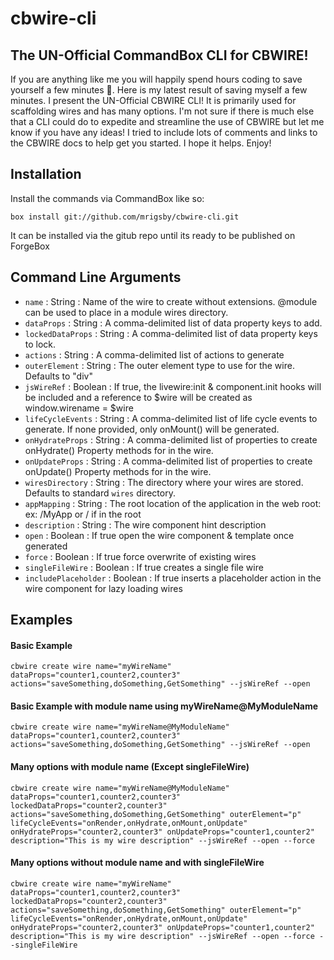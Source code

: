 # cbwire-cli

## The UN-Official CommandBox CLI for CBWIRE!

If you are anything like me you will happily spend hours coding to save yourself a few minutes 🤣. Here is my latest result of saving myself a few minutes. I present the UN-Official CBWIRE CLI! It is primarily used for scaffolding wires and has many options. I'm not sure if there is much else that a CLI could do to expedite and streamline the use of CBWIRE but let me know if you have any ideas! I tried to include lots of comments and links to the CBWIRE docs to help get you started. I hope it helps. Enjoy!

## Installation

Install the commands via CommandBox like so:

`box install git://github.com/mrigsby/cbwire-cli.git`

It can be installed via the gitub repo until its ready to be published on ForgeBox

## Command Line Arguments

- `name` : String : Name of the wire to create without extensions. @module can be used to place in a module wires directory.
- `dataProps` : String : A comma-delimited list of data property keys to add.
- `lockedDataProps` : String : A comma-delimited list of data property keys to lock.
- `actions` : String : A comma-delimited list of actions to generate
- `outerElement` : String : The outer element type to use for the wire. Defaults to "div"
- `jsWireRef` : Boolean : If true, the livewire:init & component.init hooks will be included and a reference to $wire will be created as window.wirename = $wire
- `lifeCycleEvents` : String : A comma-delimited list of life cycle events to generate. If none provided, only onMount() will be generated.
- `onHydrateProps` : String : A comma-delimited list of properties to create onHydrate() Property methods for in the wire.
- `onUpdateProps` : String : A comma-delimited list of properties to create onUpdate() Property methods for in the wire.
- `wiresDirectory` : String : The directory where your wires are stored. Defaults to standard `wires` directory.
- `appMapping` : String : The root location of the application in the web root: ex: /MyApp or / if in the root
- `description` : String : The wire component hint description
- `open` : Boolean : If true open the wire component & template once generated
- `force` : Boolean : If true force overwrite of existing wires
- `singleFileWire` : Boolean : If true creates a single file wire
- `includePlaceholder`	: Boolean : If true inserts a placeholder action in the wire component for lazy loading wires

## Examples

#### Basic Example

`cbwire create wire name="myWireName" dataProps="counter1,counter2,counter3" actions="saveSomething,doSomething,GetSomething" --jsWireRef --open`

#### Basic Example with module name using myWireName@MyModuleName

`cbwire create wire name="myWireName@MyModuleName" dataProps="counter1,counter2,counter3" actions="saveSomething,doSomething,GetSomething" --jsWireRef --open`

#### Many options with module name (Except singleFileWire)

`cbwire create wire name="myWireName@MyModuleName" dataProps="counter1,counter2,counter3" lockedDataProps="counter2,counter3" actions="saveSomething,doSomething,GetSomething" outerElement="p" lifeCycleEvents="onRender,onHydrate,onMount,onUpdate" onHydrateProps="counter2,counter3" onUpdateProps="counter1,counter2" description="This is my wire description" --jsWireRef --open --force`

#### Many options without module name and with singleFileWire

`cbwire create wire name="myWireName" dataProps="counter1,counter2,counter3" lockedDataProps="counter2,counter3" actions="saveSomething,doSomething,GetSomething" outerElement="p" lifeCycleEvents="onRender,onHydrate,onMount,onUpdate" onHydrateProps="counter2,counter3" onUpdateProps="counter1,counter2" description="This is my wire description" --jsWireRef --open --force --singleFileWire`